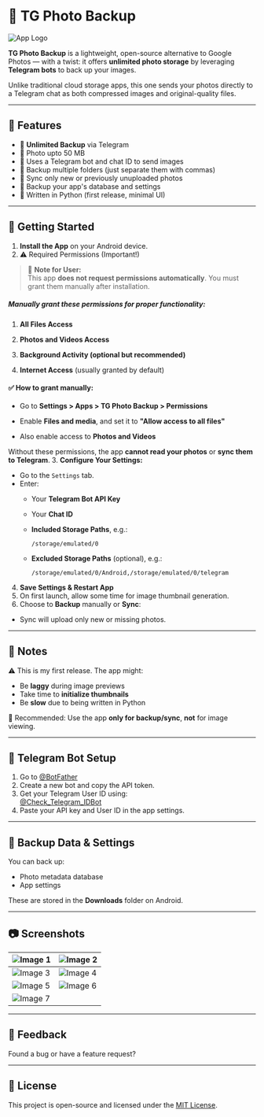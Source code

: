# 📸 TG Photo Backup

![App Logo](https://i.postimg.cc/43YZZ70R/presplash.png)

**TG Photo Backup** is a lightweight, open-source alternative to Google Photos — with a twist: it offers **unlimited photo storage** by leveraging **Telegram bots** to back up your images.

Unlike traditional cloud storage apps, this one sends your photos directly to a Telegram chat as both compressed images and original-quality files.

---

## 🚀 Features

- 🔁 **Unlimited Backup** via Telegram
- 📸 Photo upto 50 MB
- 🤖 Uses a Telegram bot and chat ID to send images
- 📁 Backup multiple folders (just separate them with commas)
- 🧠 Sync only new or previously unuploaded photos
- 💾 Backup your app's database and settings
- 🐍 Written in Python (first release, minimal UI)

---

## 📱 Getting Started

1. **Install the App** on your Android device.
2. ⚠️ Required Permissions (Important!)
  
  > 🛑 **Note for User:**  
  > This app **does not request permissions automatically**. You must grant them manually after installation.
  
  ##### Manually grant these permissions for proper functionality:
  
  1. **All Files Access**
    
  2. **Photos and Videos Access**
    
  3. **Background Activity (optional but recommended)**
    
  4. **Internet Access** (usually granted by default)
    
  
  #### ✅ How to grant manually:
  
  - Go to **Settings > Apps > TG Photo Backup > Permissions**
    
  - Enable **Files and media**, and set it to **"Allow access to all files"**
    
  - Also enable access to **Photos and Videos**
    
  
  Without these permissions, the app **cannot read your photos** or **sync them to Telegram**.
3. **Configure Your Settings:**
  - Go to the `Settings` tab.
  - Enter:
    - Your **Telegram Bot API Key**
    - Your **Chat ID**
    - **Included Storage Paths**, e.g.:
      
      ```
      /storage/emulated/0
      ```
      
    - **Excluded Storage Paths** (optional), e.g.:
      
      ```
      /storage/emulated/0/Android,/storage/emulated/0/telegram
      ```
      
4. **Save Settings & Restart App**
5. On first launch, allow some time for image thumbnail generation.
6. Choose to **Backup** manually or **Sync**:
  - Sync will upload only new or missing photos.

---

## 🧪 Notes

⚠️ This is my first release. The app might:

- Be **laggy** during image previews
- Take time to **initialize thumbnails**
- Be **slow** due to being written in Python

📌 Recommended: Use the app **only for backup/sync**, **not** for image viewing.

---

## 🤖 Telegram Bot Setup

1. Go to [@BotFather](https://t.me/BotFather)
2. Create a new bot and copy the API token.
3. Get your Telegram User ID using:  
  [@Check_Telegram_IDBot](https://t.me/Check_Telegram_IDBot)
4. Paste your API key and User ID in the app settings.

---

## 📂 Backup Data & Settings

You can back up:

- Photo metadata database
- App settings

These are stored in the **Downloads** folder on Android.

---

## 📷 Screenshots

| ![Image 1](https://i.postimg.cc/G2jDC5Nf/Screenshot-2025-06-26-23-34-37-30-39080cc9adfddaef501cc385736d2aa1-1.jpg) | ![Image 2](https://i.postimg.cc/sxDhDJCg/Screenshot-2025-06-26-23-34-42-00-39080cc9adfddaef501cc385736d2aa1-1.jpg) |
| --- | --- |
| ![Image 3](https://i.postimg.cc/m2kHvVSd/Screenshot-2025-06-26-23-34-50-43-39080cc9adfddaef501cc385736d2aa1-1.jpg) | ![Image 4](https://i.postimg.cc/Gt7sBsbJ/Screenshot-2025-06-26-23-35-01-99-39080cc9adfddaef501cc385736d2aa1-1.jpg) |
| ![Image 5](https://i.postimg.cc/YqPWMgnt/Screenshot-2025-06-26-23-35-19-45-39080cc9adfddaef501cc385736d2aa1.jpg) | ![Image 6](https://i.postimg.cc/9QqqMMKZ/Screenshot-2025-06-26-23-35-47-61-39080cc9adfddaef501cc385736d2aa1.jpg) |
| ![Image 7](https://i.postimg.cc/Zqtvymzg/Screenshot-2025-06-26-23-36-03-06-39080cc9adfddaef501cc385736d2aa1.jpg) |     |

---

## 💬 Feedback

Found a bug or have a feature request?

---

## 📜 License

This project is open-source and licensed under the [MIT License](LICENSE).
